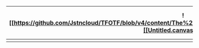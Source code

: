 
| ![[https://github.com/Jstncloud/TFOTF/blob/v4/content/The%20Fellowship%20of%20The%20Force/Assets/Java.png]][[Untitled.canvas\|Untitled]] | Java Ain't Not Newb! |
| ------------------------------------------------- | -------------------- |
|                                                   |                      |
